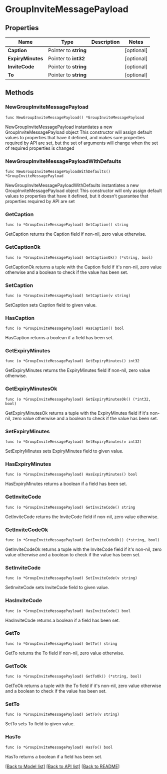 # GroupInviteMessagePayload

## Properties

Name | Type | Description | Notes
------------ | ------------- | ------------- | -------------
**Caption** | Pointer to **string** |  | [optional] 
**ExpiryMinutes** | Pointer to **int32** |  | [optional] 
**InviteCode** | Pointer to **string** |  | [optional] 
**To** | Pointer to **string** |  | [optional] 

## Methods

### NewGroupInviteMessagePayload

`func NewGroupInviteMessagePayload() *GroupInviteMessagePayload`

NewGroupInviteMessagePayload instantiates a new GroupInviteMessagePayload object
This constructor will assign default values to properties that have it defined,
and makes sure properties required by API are set, but the set of arguments
will change when the set of required properties is changed

### NewGroupInviteMessagePayloadWithDefaults

`func NewGroupInviteMessagePayloadWithDefaults() *GroupInviteMessagePayload`

NewGroupInviteMessagePayloadWithDefaults instantiates a new GroupInviteMessagePayload object
This constructor will only assign default values to properties that have it defined,
but it doesn't guarantee that properties required by API are set

### GetCaption

`func (o *GroupInviteMessagePayload) GetCaption() string`

GetCaption returns the Caption field if non-nil, zero value otherwise.

### GetCaptionOk

`func (o *GroupInviteMessagePayload) GetCaptionOk() (*string, bool)`

GetCaptionOk returns a tuple with the Caption field if it's non-nil, zero value otherwise
and a boolean to check if the value has been set.

### SetCaption

`func (o *GroupInviteMessagePayload) SetCaption(v string)`

SetCaption sets Caption field to given value.

### HasCaption

`func (o *GroupInviteMessagePayload) HasCaption() bool`

HasCaption returns a boolean if a field has been set.

### GetExpiryMinutes

`func (o *GroupInviteMessagePayload) GetExpiryMinutes() int32`

GetExpiryMinutes returns the ExpiryMinutes field if non-nil, zero value otherwise.

### GetExpiryMinutesOk

`func (o *GroupInviteMessagePayload) GetExpiryMinutesOk() (*int32, bool)`

GetExpiryMinutesOk returns a tuple with the ExpiryMinutes field if it's non-nil, zero value otherwise
and a boolean to check if the value has been set.

### SetExpiryMinutes

`func (o *GroupInviteMessagePayload) SetExpiryMinutes(v int32)`

SetExpiryMinutes sets ExpiryMinutes field to given value.

### HasExpiryMinutes

`func (o *GroupInviteMessagePayload) HasExpiryMinutes() bool`

HasExpiryMinutes returns a boolean if a field has been set.

### GetInviteCode

`func (o *GroupInviteMessagePayload) GetInviteCode() string`

GetInviteCode returns the InviteCode field if non-nil, zero value otherwise.

### GetInviteCodeOk

`func (o *GroupInviteMessagePayload) GetInviteCodeOk() (*string, bool)`

GetInviteCodeOk returns a tuple with the InviteCode field if it's non-nil, zero value otherwise
and a boolean to check if the value has been set.

### SetInviteCode

`func (o *GroupInviteMessagePayload) SetInviteCode(v string)`

SetInviteCode sets InviteCode field to given value.

### HasInviteCode

`func (o *GroupInviteMessagePayload) HasInviteCode() bool`

HasInviteCode returns a boolean if a field has been set.

### GetTo

`func (o *GroupInviteMessagePayload) GetTo() string`

GetTo returns the To field if non-nil, zero value otherwise.

### GetToOk

`func (o *GroupInviteMessagePayload) GetToOk() (*string, bool)`

GetToOk returns a tuple with the To field if it's non-nil, zero value otherwise
and a boolean to check if the value has been set.

### SetTo

`func (o *GroupInviteMessagePayload) SetTo(v string)`

SetTo sets To field to given value.

### HasTo

`func (o *GroupInviteMessagePayload) HasTo() bool`

HasTo returns a boolean if a field has been set.


[[Back to Model list]](../README.md#documentation-for-models) [[Back to API list]](../README.md#documentation-for-api-endpoints) [[Back to README]](../README.md)


